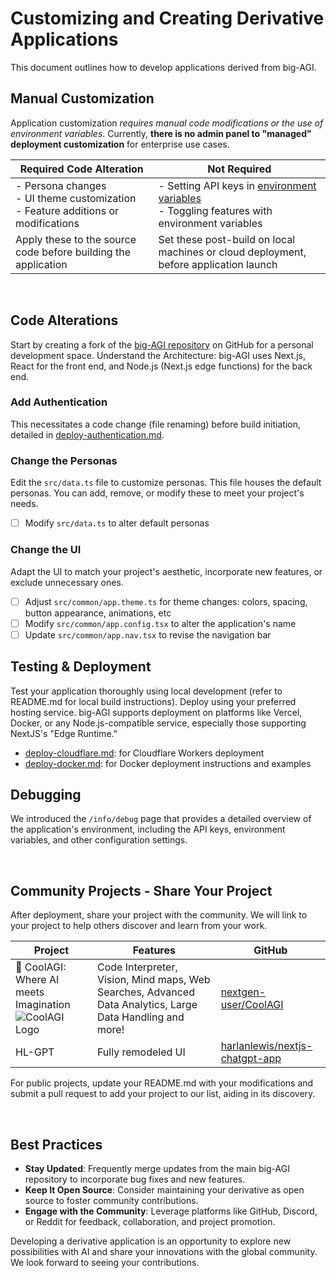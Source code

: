 # Customizing and Creating Derivative Applications

This document outlines how to develop applications derived from big-AGI.

## Manual Customization

Application customization _requires manual code modifications or the use of environment variables_. Currently, **there is no admin panel to "managed" deployment customization** for enterprise use cases.

| Required Code Alteration                                                              | Not Required                                                                                                              |
|---------------------------------------------------------------------------------------|---------------------------------------------------------------------------------------------------------------------------|
| - Persona changes<br>- UI theme customization<br>- Feature additions or modifications | - Setting API keys in [environment variables](environment-variables.md)<br>- Toggling features with environment variables |
| Apply these to the source code before building the application                        | Set these post-build on local machines or cloud deployment, before application launch                                     |

<br/>

## Code Alterations

Start by creating a fork of the [big-AGI repository](https://github.com/enricoros/big-AGI) on GitHub for a personal development space.
Understand the Architecture: big-AGI uses Next.js, React for the front end, and Node.js (Next.js edge functions) for the back end.

### Add Authentication

This necessitates a code change (file renaming) before build initiation, detailed in [deploy-authentication.md](deploy-authentication.md).

### Change the Personas

Edit the `src/data.ts` file to customize personas. This file houses the default personas. You can add, remove, or modify these to meet your project's needs.

- [ ] Modify `src/data.ts` to alter default personas

### Change the UI

Adapt the UI to match your project's aesthetic, incorporate new features, or exclude unnecessary ones.

- [ ] Adjust `src/common/app.theme.ts` for theme changes: colors, spacing, button appearance, animations, etc
- [ ] Modify `src/common/app.config.tsx` to alter the application's name
- [ ] Update `src/common/app.nav.tsx` to revise the navigation bar

## Testing & Deployment

Test your application thoroughly using local development (refer to README.md for local build instructions). Deploy using your preferred hosting service. big-AGI supports deployment on platforms like Vercel, Docker, or any Node.js-compatible service, especially those supporting NextJS's "Edge Runtime."

- [deploy-cloudflare.md](deploy-cloudflare.md): for Cloudflare Workers deployment
- [deploy-docker.md](deploy-docker.md): for Docker deployment instructions and examples

## Debugging

We introduced the `/info/debug` page that provides a detailed overview of the application's environment, including the API keys, environment variables, and other configuration settings.

<br/> 

## Community Projects - Share Your Project

After deployment, share your project with the community. We will link to your project to help others discover and learn from your work.

| Project                                                                                                                                                                                                                                                                                                                                                                                                                                                                                                                                                                                                                                                                                                                                                                                                                                                                                                          | Features                                                                                                  | GitHub                                                                              |
|------------------------------------------------------------------------------------------------------------------------------------------------------------------------------------------------------------------------------------------------------------------------------------------------------------------------------------------------------------------------------------------------------------------------------------------------------------------------------------------------------------------------------------------------------------------------------------------------------------------------------------------------------------------------------------------------------------------------------------------------------------------------------------------------------------------------------------------------------------------------------------------------------------------|-----------------------------------------------------------------------------------------------------------|-------------------------------------------------------------------------------------|
| 🚀 CoolAGI: Where AI meets Imagination<br/>![CoolAGI Logo](https://github.com/nextgen-user/freegpt4plus/assets/150797204/9b0e1232-4791-4d61-b949-16f9eb284c22) | Code Interpreter, Vision, Mind maps, Web Searches, Advanced Data Analytics, Large Data Handling and more! | [nextgen-user/CoolAGI](https://github.com/nextgen-user/CoolAGI)                     | 
| HL-GPT                                                                                                                                                                                                                                                                                                                                                                                                                                                                                                                                                                                                                                                                                                                                                                                                                                                                                                           | Fully remodeled UI                                                                                        | [harlanlewis/nextjs-chatgpt-app](https://github.com/harlanlewis/nextjs-chatgpt-app) |  

For public projects, update your README.md with your modifications and submit a pull request to add your project to our list, aiding in its discovery.

<br/> 

## Best Practices

- **Stay Updated**: Frequently merge updates from the main big-AGI repository to incorporate bug fixes and new features.
- **Keep It Open Source**: Consider maintaining your derivative as open source to foster community contributions.
- **Engage with the Community**: Leverage platforms like GitHub, Discord, or Reddit for feedback, collaboration, and project promotion.

Developing a derivative application is an opportunity to explore new possibilities with AI and share your innovations with the global community. We look forward to seeing your contributions.